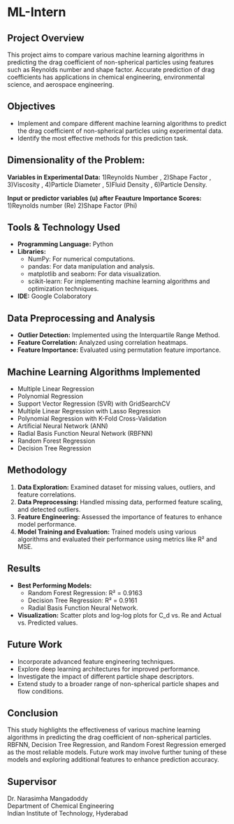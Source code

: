 # ML-Intern

## Project Overview
This project aims to compare various machine learning algorithms in predicting the drag coefficient of non-spherical particles using features such as Reynolds number and shape factor. Accurate prediction of drag coefficients has applications in chemical engineering, environmental science, and aerospace engineering.

## Objectives
- Implement and compare different machine learning algorithms to predict the drag coefficient of non-spherical particles using experimental data.
- Identify the most effective methods for this prediction task.

## Dimensionality of the Problem:
**Variables in Experimental Data:** 
1)Reynolds Number , 2)Shape Factor , 3)Viscosity , 4)Particle Diameter , 5)Fluid Density , 6)Particle Density.

**Input or predictor variables (u) after Feauture Importance Scores:**
1)Reynolds number (Re) 2)Shape Factor (Phi) 

## Tools & Technology Used
- **Programming Language:** Python
- **Libraries:** 
  - NumPy: For numerical computations.
  - pandas: For data manipulation and analysis.
  - matplotlib and seaborn: For data visualization.
  - scikit-learn: For implementing machine learning algorithms and optimization techniques.
- **IDE:** Google Colaboratory

## Data Preprocessing and Analysis
- **Outlier Detection:** Implemented using the Interquartile Range Method.
- **Feature Correlation:** Analyzed using correlation heatmaps.
- **Feature Importance:** Evaluated using permutation feature importance.

## Machine Learning Algorithms Implemented
- Multiple Linear Regression
- Polynomial Regression
- Support Vector Regression (SVR) with GridSearchCV
- Multiple Linear Regression with Lasso Regression
- Polynomial Regression with K-Fold Cross-Validation
- Artificial Neural Network (ANN)
- Radial Basis Function Neural Network (RBFNN)
- Random Forest Regression
- Decision Tree Regression

## Methodology
1. **Data Exploration:** Examined dataset for missing values, outliers, and feature correlations.
2. **Data Preprocessing:** Handled missing data, performed feature scaling, and detected outliers.
3. **Feature Engineering:** Assessed the importance of features to enhance model performance.
4. **Model Training and Evaluation:** Trained models using various algorithms and evaluated their performance using metrics like R² and MSE.

## Results
- **Best Performing Models:**
  - Random Forest Regression: R² = 0.9163
  - Decision Tree Regression: R² = 0.9161
  - Radial Basis Function Neural Network.
- **Visualization:** Scatter plots and log-log plots for C_d vs. Re and Actual vs. Predicted values.

## Future Work
- Incorporate advanced feature engineering techniques.
- Explore deep learning architectures for improved performance.
- Investigate the impact of different particle shape descriptors.
- Extend study to a broader range of non-spherical particle shapes and flow conditions.

## Conclusion
This study highlights the effectiveness of various machine learning algorithms in predicting the drag coefficient of non-spherical particles. RBFNN, Decision Tree Regression, and Random Forest Regression emerged as the most reliable models. Future work may involve further tuning of these models and exploring additional features to enhance prediction accuracy.

## Supervisor
Dr. Narasimha Mangadoddy  
Department of Chemical Engineering  
Indian Institute of Technology, Hyderabad



